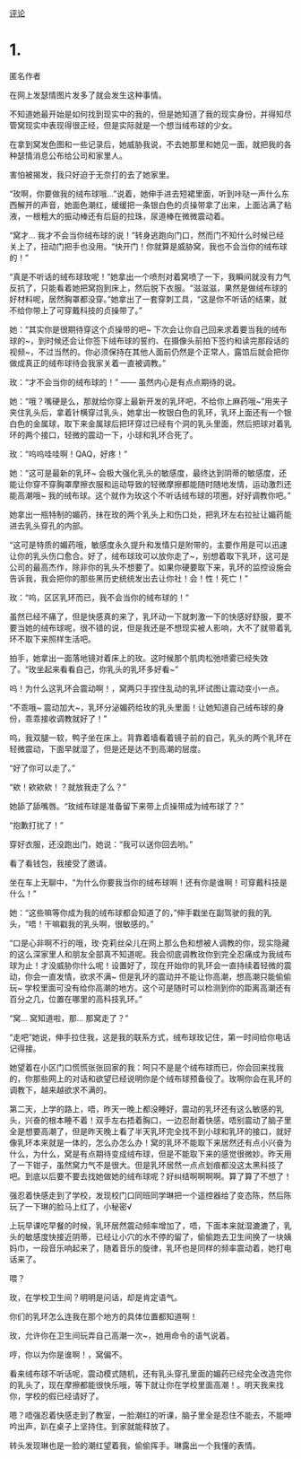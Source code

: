 [评论](https://github.com/SCLeoX/Wearable-Technology/issues/113)

# 1.
匿名作者

在网上发瑟情图片发多了就会发生这种事情。

不知道她最开始是如何找到现实中的我的，但是她知道了我的现实身份，并得知尽管窝现实中表现得很正经，但是实际就是一个想当绒布球的少女。

在拿到窝发色图和一些记录后，她威胁我说，不去她那里和她见一面，就把我的各种瑟情消息公布给公司和家里人。

害怕被揭发，我只好迫于无奈打的去了她家里。

“玫啊，你要做我的绒布球哦...”说着，她伸手进去短裙里面，听到咔哒一声什么东西解开的声音，她面色潮红，缓缓把一条银白色的贞操带拿了出来，上面沾满了粘液，一根粗大的振动棒还有后庭的拉珠，尿道棒在微微震动着。

“窝才... 我才不会当你绒布球的说！”转身逃跑向门口，然而门不知什么时候已经关上了，扭动门把手也没用。“快开门！你就算是威胁窝，我也不会当你的绒布球的！”

“真是不听话的绒布球玫呢！”她拿出一个喷剂对着窝喷了一下，我瞬间就没有力气反抗了，只能看着她把窝抱到床上，然后脱下衣服。“滋滋滋，果然是做绒布球的好材料呢，居然胸罩都没穿。”她拿出了一套穿刺工具，“这是你不听话的结果，就不给你带上了可穿戴科技的贞操带了。”

她：“其实你是很期待穿这个贞操带的吧~ 下次会让你自己回来求着要当我的绒布球的~，到时候还会让你签下绒布球的誓约、在摄像头前拍下签约和读完那段话的视频~，不过当然的。你必须保持在其他人面前仍然是个正常人，露馅后就会把你做成真正的绒布球待会我家关着一直被调教。”

玫：“才不会当你的绒布球的！” —— 虽然内心是有点点期待的说。

她：“哦？嘴硬是么，那就给你穿上最新开发的乳环吧，不给你上麻药哦~”用夹子夹住乳头后，拿着针横穿过乳头，她拿出一枚银白色的乳环，乳环上面还有一个银白色的金属球，取下来金属球后把环穿过已经有个洞的乳头里面，然后把球对着乳环的两个接口，轻微的震动一下，小球和乳环合死了。

玫：“呜呜哇哇啊！QAQ，好疼！”

她：“这可是最新的乳环~ 会极大强化乳头的敏感度，最终达到阴蒂的敏感度，还能让你穿不穿胸罩摩擦衣服和运动导致的轻微摩擦都能随时随地发情，运动激烈还能高潮哦~ 我的绒布球。这个就作为玫这个不听话绒布球的项圈，好好调教你吧。”

她拿出一瓶特制的媚药，抹在玫的两个乳头上和伤口处，把乳环左右拉扯让媚药能进去乳头穿孔的内部。

“这可是特质的媚药哦，敏感度永久提升和发情只是附带的，主要作用是可以迅速让你的乳头伤口愈合。好了，绒布球玫可以放你走了~，别想着取下乳环，这可是公司的最高杰作，除非你的乳头不想要了。如果你硬要取下来，乳环的监控设施会告诉我，我会把你的那些黑历史统统发出去让你社！会！性！死亡！”

玫：“呜，区区乳环而已，我不会当你的绒布球的！”

虽然已经不痛了，但是快感真的来了，乳环动一下就刺激一下的快感好舒服，要不要当她的绒布球呢，很不错的说，但是我还是不想现实被人影响，大不了就带着乳环不取下来照样生活吧。

拍手，她拿出一面落地镜对着床上的玫。这时候那个肌肉松弛喷雾已经失效了。“玫坐起来看看自己，你乳头的乳环多好看~”

呜！为什么这乳环会震动啊！，窝两只手捏住乱动的乳环试图让震动变小一点。

“不乖哦~ 震动加大~，乳环分泌媚药给玫的乳头里面！让她知道自己绒布球的身份，乖乖接收调教就好了！”

呜，我双腿一软，鸭子坐在床上。背靠着墙看着镜子前的自己，乳头的两个乳环在轻微震动，下面早就湿了，但是还是达不到高潮的层度。

“好了你可以走了。”

“欸！欸欸欸！？就放我走了么？”

她舔了舔嘴唇。“玫绒布球是准备留下来带上贞操带成为绒布球了？”

“抱歉打扰了！”

穿好衣服，还没跑出门，她说：“我可以送你回去哟。”

看了看钱包，我接受了邀请。

坐在车上无聊中，“为什么你要我当你的绒布球啊！还有你是谁啊！可穿戴科技是什么！”

她：“这些嘛等你成为我的绒布球都会知道了的，”伸手戳坐在副驾驶的我的乳头，“唔！干嘛戳我的乳头啊，很敏感的。”

“口是心非啊不行的哦，玫·克莉丝朵儿在网上那么色和想被人调教的你，现实隐藏的这么深家里人和朋友全部真不知道呢。我会彻底调教玫你到完全忍痛成为我绒布球为止！才没威胁你什么呢！设置好了，现在开始你的乳环会一直持续着轻微的震动，你会一直发情，欲求不满~ 但是乳环的震动并不能让你高潮，想高潮只能偷偷玩~ 学校里面可没有给你高潮的地方。这个可是随时可以检测到你的距离高潮还有百分之几，位置在哪里的高科技乳环。”

“窝... 窝知道啦，那... 那窝走了？”

“走吧”她说，伸手拉住我，这是我的联系方式，绒布球玫记住，第一时间给你电话记得接。

她望着在小区门口慌慌张张回家的我：呵只不是是个绒布球而已，你会回来找我的，你那些网上的对话和欲望已经说明你是个绒布球预备役了。玫啊你会在乳环的调教下，越来越欲求不满的。

第二天，上学的路上，唔，昨天一晚上都没睡好，震动的乳环还有这么敏感的乳头，兴奋的根本睡不着！双手左右捂着胸口，一边忍耐着快感，唔别震动了脑子里全是想要高潮了，但是昨天晚上看了半天乳环完全找不到小球和乳环的接口，就好像乳环本来就是一体的，怎么办怎么办！窝的乳环不能取下来居然还有点小兴奋为什么，为什么，窝是有点期待变成绒布球，但是不能取下来的感觉很微妙。昨天用了一下钳子，虽然窝力气不是很大。但是乳环居然一点点划痕都没这太黑科技了吧。到底以后要不要去找她做她的绒布球呢？好纠结啊啊啊啊。算了算了不想了！

强忍着快感走到了学校，发现校门口同班同学琳把一个遥控器给了变态陈，然后陈玩了一下琳的脸马上红了，小秘密√

上玩早课吃早餐的时候，乳环居然震动频率增加了，唔，下面本来就湿漉漉了，乳头的敏感度快接近阴蒂，已经让小穴的水不停的留了，偷偷跑去卫生间换了一块姨妈巾，一段音乐响起来了，随着音乐的旋律，乳环也是同样的频率震动着，她打电话来了。

喂？

玫，在学校卫生间？明明是问话，却是肯定语气。

你们的乳环怎么连我在那个地方的具体位置都知道啊！

玫，允许你在卫生间玩弄自己高潮一次~，她用命令的语气说着。

哼，你以为你是谁啊！，窝偏不。

看来绒布球不听话呢，震动模式随机，还有乳头穿孔里面的媚药已经完全改造完你的乳头了，现在摩擦都能很快乐哦，等下就让你在学校里面高潮！。明天我来找你，学校的假已经请好了。

嗯？唔强忍着快感走到了教室，一脸潮红的听课，脑子里全是忍住不能去，不能呻吟出声，趴在桌子上坚持住。到家就能释放了。

转头发现琳也是一脸的潮红望着我，偷偷挥手。琳露出一个我懂的表情。
